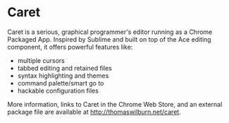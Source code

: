 Caret
=====

Caret is a serious, graphical programmer's editor running as a Chrome Packaged App. Inspired by Sublime and built on top of the Ace editing component, it offers powerful features like:

* multiple cursors
* tabbed editing and retained files
* syntax highlighting and themes
* command palette/smart go to
* hackable configuration files

More information, links to Caret in the Chrome Web Store, and an external package file are available at http://thomaswilburn.net/caret.